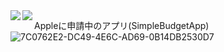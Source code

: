 
<a href="https://github.com/anuraghazra/github-readme-stats">
  <img align="left" src="https://github-readme-stats.vercel.app/api?username=kurisu-seima&count_private=true&show_icons=true" />
</a>
<a href="https://github.com/anuraghazra/github-readme-stats">
  <img align="left" src="https://github-readme-stats.vercel.app/api/top-langs/?username=kurisu-seima" />
</a>



Appleに申請中のアプリ(SimpleBudgetApp)
![7C0762E2-DC49-4E6C-AD69-0B14DB2530D7](https://user-images.githubusercontent.com/74137008/115740050-6b5dde80-a3c9-11eb-96fb-79c1de54d136.png)
